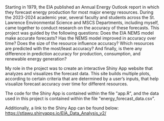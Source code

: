 Starting in 1979, the EIA published an Annual Energy Outlook report in which they forecast energy production for most major energy resources. During the 2023-2024 academic year, several faculty and students across the St. Lawrence Environmental Science and MSCS Departments, including myself, came together to conduct research on the accuracy of these forecasts. This project was guided by the following questions: Does the EIA NEMS model make accurate forecasts? Has the NEMS model improved in accuracy over time? Does the size of the resource influence accuracy? Which resources are predicted with the most/least accuracy? And finally, is there any difference in prediction accuracy for production, consumption, and renewable energy generation?

My role in the project was to create an interactive Shiny App website that analyzes and visualizes the forecast data. This site builds multiple plots, according to certain criteria that are determined by a user’s inputs, that help visualize forecast accuracy over time for different resources.

The code for the Shiny App is contained within the file "app.R", and the data used in this project is contained within the file "energy_forecast_data.csv".

Additionally, a link to the Shiny App can be found below:
https://stlawu.shinyapps.io/EIA_Data_Analysis_v2/
